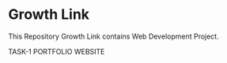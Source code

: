 # Growth Link
This Repository Growth Link contains Web Development Project.

TASK-1 PORTFOLIO WEBSITE
